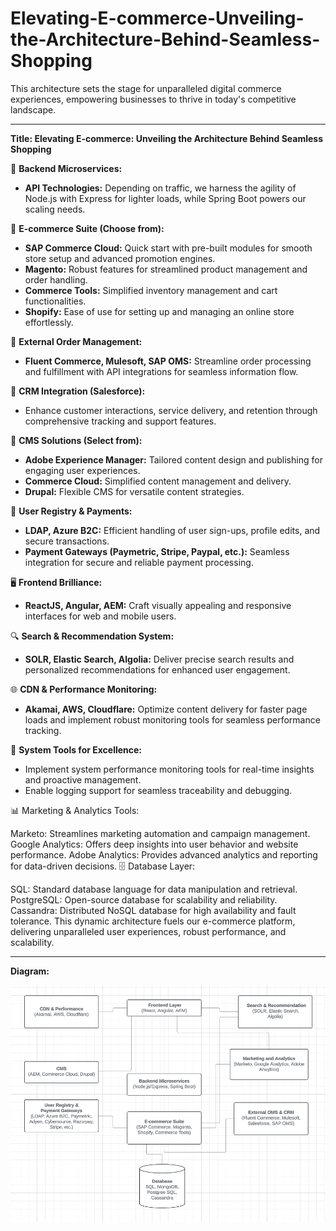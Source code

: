 # Elevating-E-commerce-Unveiling-the-Architecture-Behind-Seamless-Shopping
This architecture sets the stage for unparalleled digital commerce experiences, empowering businesses to thrive in today's competitive landscape.

---

**Title: Elevating E-commerce: Unveiling the Architecture Behind Seamless Shopping**

🛒 **Backend Microservices:**
- **API Technologies:** Depending on traffic, we harness the agility of Node.js with Express for lighter loads, while Spring Boot powers our scaling needs.

🚀 **E-commerce Suite (Choose from):**
- **SAP Commerce Cloud:** Quick start with pre-built modules for smooth store setup and advanced promotion engines.
- **Magento:** Robust features for streamlined product management and order handling.
- **Commerce Tools:** Simplified inventory management and cart functionalities.
- **Shopify:** Ease of use for setting up and managing an online store effortlessly.

🔄 **External Order Management:**
- **Fluent Commerce, Mulesoft, SAP OMS:** Streamline order processing and fulfillment with API integrations for seamless information flow.

💬 **CRM Integration (Salesforce):**
- Enhance customer interactions, service delivery, and retention through comprehensive tracking and support features.

📝 **CMS Solutions (Select from):**
- **Adobe Experience Manager:** Tailored content design and publishing for engaging user experiences.
- **Commerce Cloud:** Simplified content management and delivery.
- **Drupal:** Flexible CMS for versatile content strategies.

🔐 **User Registry & Payments:**
- **LDAP, Azure B2C:** Efficient handling of user sign-ups, profile edits, and secure transactions.
- **Payment Gateways (Paymetric, Stripe, Paypal, etc.):** Seamless integration for secure and reliable payment processing.

🖥️ **Frontend Brilliance:**
- **ReactJS, Angular, AEM:** Craft visually appealing and responsive interfaces for web and mobile users.

🔍 **Search & Recommendation System:**
- **SOLR, Elastic Search, Algolia:** Deliver precise search results and personalized recommendations for enhanced user engagement.

🌐 **CDN & Performance Monitoring:**
- **Akamai, AWS, Cloudflare:** Optimize content delivery for faster page loads and implement robust monitoring tools for seamless performance tracking.

🔧 **System Tools for Excellence:**
- Implement system performance monitoring tools for real-time insights and proactive management.
- Enable logging support for seamless traceability and debugging.

📊 Marketing & Analytics Tools:

Marketo: Streamlines marketing automation and campaign management.
Google Analytics: Offers deep insights into user behavior and website performance.
Adobe Analytics: Provides advanced analytics and reporting for data-driven decisions.
🗄️ Database Layer:

SQL: Standard database language for data manipulation and retrieval.
PostgreSQL: Open-source database for scalability and reliability.
Cassandra: Distributed NoSQL database for high availability and fault tolerance.
This dynamic architecture fuels our e-commerce platform, delivering unparalleled user experiences, robust performance, and scalability.

---

**Diagram:**

![System Architecture](EcomArchitecture.png)

